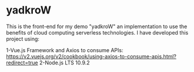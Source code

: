 # yadkroW
This is the front-end for my demo "yadkroW" an implementation to use the benefits of cloud computing serverless technologies.
I have developed this project using:

1-Vue.js Framework and Axios to consume APIs: https://v2.vuejs.org/v2/cookbook/using-axios-to-consume-apis.html?redirect=true
2-Node.js LTS 10.9.2
